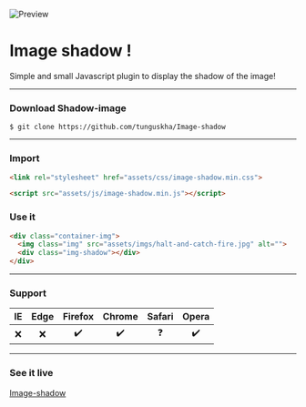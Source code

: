![Preview](https://raw.githubusercontent.com/tunguskha/Image-shadow/master/assets/imgs/Preview.jpg)
# Image shadow !

Simple and small Javascript plugin to display the shadow of the image!

---

### Download Shadow-image
```
$ git clone https://github.com/tunguskha/Image-shadow
```

---

### Import
```html
<link rel="stylesheet" href="assets/css/image-shadow.min.css">

<script src="assets/js/image-shadow.min.js"></script>
```

### Use it
```html
<div class="container-img">
  <img class="img" src="assets/imgs/halt-and-catch-fire.jpg" alt="">
  <div class="img-shadow"></div>
</div>
```

---

### Support
| IE | Edge| Firefox | Chrome | Safari | Opera |
|:-:|:--:|:-:|:-:|:-:|:-:|
|:x:| :x: |:heavy_check_mark:|:heavy_check_mark:|:question:|:heavy_check_mark:|

---

### See it live
[Image-shadow](https://tunguskha.github.io/Image-shadow/)
